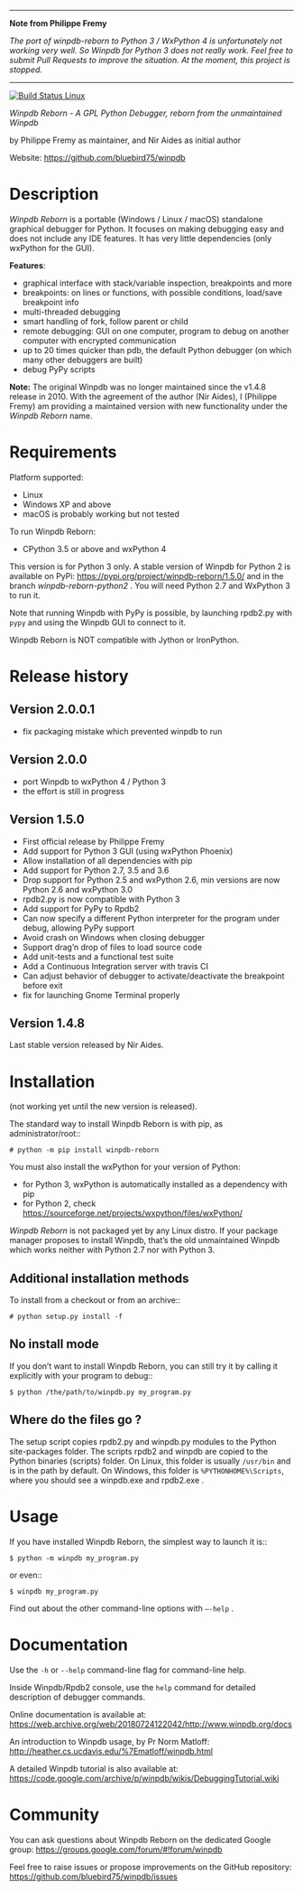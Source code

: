 --------------------

**Note from Philippe Fremy**

*The port of winpdb-reborn to Python 3 / WxPython 4 is unfortunately not working very well. So Winpdb for Python 3 does not really work. Feel free to submit Pull Requests to improve the situation. At the moment, this project is stopped.*


--------------------

[![Build Status Linux](https://travis-ci.org/bluebird75/winpdb.svg?branch=winpdb)](https://travis-ci.org/bluebird75/winpdb)

*Winpdb Reborn - A GPL Python Debugger, reborn from the unmaintained
Winpdb*

by Philippe Fremy as maintainer, and Nir Aides as initial author

Website: https://github.com/bluebird75/winpdb 

# Description

*Winpdb Reborn* is a portable (Windows / Linux / macOS) standalone graphical debugger for Python. It focuses on making debugging
easy and does not include any IDE features. It has very little dependencies (only wxPython for the GUI).

**Features**:

- graphical interface with stack/variable inspection, breakpoints and more
- breakpoints: on lines or functions, with possible conditions, load/save breakpoint info
- multi-threaded debugging
- smart handling of fork, follow parent or child
- remote debugging: GUI on one computer, program to debug on another computer with encrypted communication
- up to 20 times quicker than pdb, the default Python debugger (on which many other debuggers are built)
- debug PyPy scripts

**Note:** The original Winpdb was no longer maintained since the v1.4.8 release in
2010. With the agreement of the author (Nir Aides), I (Philippe Fremy) am providing a maintained version with new
functionality under the *Winpdb Reborn* name.

# Requirements

Platform supported:

-  Linux
-  Windows XP and above
-  macOS is probably working but not tested

To run Winpdb Reborn:

- CPython 3.5 or above and wxPython 4

This version is for Python 3 only. A stable version of Winpdb for Python 2 is available on PyPi: https://pypi.org/project/winpdb-reborn/1.5.0/ and in the branch *winpdb-reborn-python2* . You will need Python 2.7 and WxPython 3 to run it.

Note that running Winpdb with PyPy is possible, by launching rpdb2.py with ``pypy`` and using the Winpdb GUI to connect to it.

Winpdb Reborn is NOT compatible with Jython or IronPython.

# Release history

## Version 2.0.0.1

- fix packaging mistake which prevented winpdb to run

## Version 2.0.0

- port Winpdb to wxPython 4 / Python 3
- the effort is still in progress


## Version 1.5.0


-  First official release by Philippe Fremy
-  Add support for Python 3 GUI (using wxPython Phoenix)
-  Allow installation of all dependencies with pip
-  Add support for Python 2.7, 3.5 and 3.6
-  Drop support for Python 2.5 and wxPython 2.6, min versions are now Python 2.6 and wxPython 3.0
-  rpdb2.py is now compatible with Python 3
-  Add support for PyPy to Rpdb2
-  Can now specify a different Python interpreter for the program under
   debug, allowing PyPy support
-  Avoid crash on Windows when closing debugger
-  Support drag’n drop of files to load source code
-  Add unit-tests and a functional test suite
-  Add a Continuous Integration server with travis CI
-  Can adjust behavior of debugger to activate/deactivate the breakpoint before exit
-  fix for launching Gnome Terminal properly


## Version 1.4.8

Last stable version released by Nir Aides.

# Installation

(not working yet until the new version is released).

The standard way to install Winpdb Reborn is with pip, as administrator/root::

    # python -m pip install winpdb-reborn

You must also install the wxPython for your version of Python: 

-  for Python 3, wxPython is automatically installed as a dependency with pip
-  for Python 2, check https://sourceforge.net/projects/wxpython/files/wxPython/

*Winpdb Reborn* is not packaged yet by any Linux distro. If your package manager proposes
to install Winpdb, that’s the old unmaintained Winpdb which works neither with Python 2.7 nor with Python 3.

## Additional installation methods

To install from a checkout or from an archive::

    # python setup.py install -f

## No install mode

If you don’t want to install Winpdb Reborn, you can still try it by calling it explicitly with
your program to debug::

    $ python /the/path/to/winpdb.py my_program.py 

## Where do the files go ?

The setup script copies rpdb2.py and winpdb.py modules to the Python
site-packages folder. The scripts rpdb2 and winpdb are copied to the
Python binaries (scripts) folder. On Linux, this folder is usually ``/usr/bin`` 
and is in the path by default. On Windows, this folder is ``%PYTHONHOME%\Scripts``,
where you should see a winpdb.exe and rpdb2.exe .


# Usage

If you have installed Winpdb Reborn, the simplest way to launch it is::

    $ python -m winpdb my_program.py

or even::

    $ winpdb my_program.py

Find out about the other command-line options with ``–-help`` .

# Documentation

Use the ``-h`` or ``--help``  command-line flag for command-line help.

Inside Winpdb/Rpdb2 console, use the ``help`` command for detailed description of
debugger commands.

Online documentation is available at: https://web.archive.org/web/20180724122042/http://www.winpdb.org/docs

An introduction to Winpdb usage, by Pr Norm Matloff: http://heather.cs.ucdavis.edu/%7Ematloff/winpdb.html

A detailed Winpdb tutorial is also available at: https://code.google.com/archive/p/winpdb/wikis/DebuggingTutorial.wiki

# Community

You can ask questions about Winpdb Reborn on the dedicated Google group:
https://groups.google.com/forum/#!forum/winpdb

Feel free to raise issues or propose improvements on the GitHub repository: https://github.com/bluebird75/winpdb/issues

